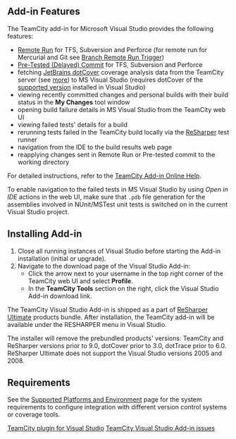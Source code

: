 [//]: # (title: Visual Studio Addin)
[//]: # (auxiliary-id: Visual Studio Addin)

## Add-in Features

The TeamCity add-in for Microsoft Visual Studio provides the following features:
* [Remote Run](remote-run.md) for TFS, Subversion and Perforce (for remote run for Mercurial and Git see [Branch Remote Run Trigger](branch-remote-run-trigger.md))
* [Pre-Tested (Delayed) Commit](pre-tested-delayed-commit.md) for TFS, Subversion and Perforce
* fetching [JetBrains dotCover](http://www.jetbrains.com/dotcover/index.html) coverage analysis data from the TeamCity server (see [more](jetbrains-dotcover.md)) to MS Visual Studio (requires dotCover of the [supported version](supported-platforms-and-environments.md#Code+Coverage) installed in Visual Studio)
* viewing recently committed changes and personal builds with their build status in the __My Changes__ tool window
* opening build failure details in MS Visual Studio from the TeamCity web UI
* viewing failed tests' details for a build
* rerunning tests failed in the TeamCity build locally via the [ReSharper](http://www.jetbrains.com/resharper/) test runner
* navigation from the IDE to the build results web page
* reapplying changes sent in Remote Run or Pre-tested commit to the working directory

For detailed instructions, refer to the [TeamCity Add-in Online Help](https://www.jetbrains.com/help/teamcity/vs-addin/TeamCity_Getting_Started.html).

<tip>

To enable navigation to the failed tests in MS Visual Studio by using _Open in IDE_ actions in the web UI, make sure that `.pdb` file generation for the assemblies involved in NUnit/MSTest unit tests is switched on in the current Visual Studio project.
</tip>


## Installing Add-in

1. Close all running instances of Visual Studio before starting the Add-in installation (initial or upgrade).
2. Navigate to the download page of the Visual Studio Add-in:
   * Click the arrow next to your username in the top right corner of the TeamCity web UI and select __Profile__.
   * In the __TeamCity Tools__ section on the right, click the Visual Studio Add\-in download link.

The TeamCity Visual Studio Add-in is shipped as a part of [ReSharper Ultimate](https://www.jetbrains.com/dotnet/) products bundle. After installation, the TeamCity add-in will be available under the RESHARPER menu in Visual Studio.

<note>

The installer will remove the prebundled products' versions: TeamCity and ReSharper versions prior to 9.0, dotCover prior to 3.0, dotTrace prior to 6.0. ReSharper Ultimate does not support the Visual Studio versions 2005 and 2008.
</note>


## Requirements

See the [Supported Platforms and Environment](supported-platforms-and-environments.md#IDE+Integration) page for the system requirements to configure integration with different version control systems or coverage tools.

<seealso>
        <category ref="blog">
            <a href="http://blogs.jetbrains.com/teamcity/2013/03/13/teamcity-plugin-for-visual-studio/">TeamCity plugin for Visual Studio</a>
        </category>
        <category ref="troubleshooting">
            <a href="reporting-issues.md">TeamCity Visual Studio Add-in issues</a>
        </category>
</seealso>